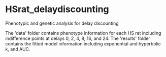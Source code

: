 # HSrat_delaydiscounting
Phenotypic and genetic analysis for delay discounting

The 'data' folder contains phenotype information for each HS rat including indifference points at delays 0, 2, 4, 8, 16, and 24. 
The 'results' folder contains the fitted model information including exponential and hyperbolic k, and AUC. 
